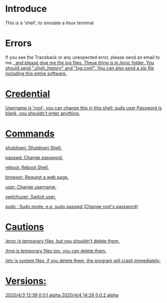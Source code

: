 # Introduce
This is a 'shell', to simulate a linux terminal
# Errors
If you see the Traceback or any unexpected error, please send an email to me.<a href="mailto:rsboss01@outlook.com?subject=Error report.">, and please give me the log files. These thing is in /proc folder. You should send ".ohsh_history" and "log.conf". You can also send a zip file including this entire software.
# Credential
Username is 'root', you can change this in this shell: sudo user
Password is blank, you shouldn't enter anything.
# Commands
shutdown: Shutdown Shell.

passwd: Change password.

reboot: Reboot Shell.

browser: Request a web page.

user: Change username.

switchuser: Switch user.

sudo : Sudo mode. e.g. sudo passwd  (Change root's password)

# Cautions
/proc is temporary files, but you shouldn't delete them.

/tmp is temporary files too, you can delete them.

/etc is system files, if you delete them, the program will crash immediately.

# Versions:
2020/4/3 12:39 0.0.1 alpha
2020/4/4 14:26 0.0.2 alpha